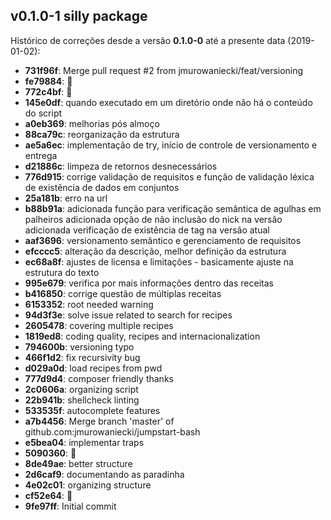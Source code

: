 ## v0.1.0-1 silly package
Histórico de correções desde a versão **0.1.0-0** até a presente data (2019-01-02):
-   **731f96f**: Merge pull request #2 from jmurowaniecki/feat/versioning
-   **fe79884**: :book:
-   **772c4bf**: :rocket:
-   **145e0df**: quando executado em um diretório onde não há o conteúdo do script
-   **a0eb369**: melhorias pós almoço
-   **88ca79c**: reorganização da estrutura
-   **ae5a6ec**: implementação de try, início de controle de versionamento e entrega
-   **d21886c**: limpeza de retornos desnecessários
-   **776d915**: corrige validação de requisitos e função de validação léxica de existência de dados em conjuntos
-   **25a181b**: erro na url
-   **b88b91a**: adicionada função para verificação semântica de agulhas em palheiros adicionada opção de não inclusão do nick na versão adicionada verificação de existência de tag na versão atual
-   **aaf3696**: versionamento semântico e gerenciamento de requisitos
-   **efcccc5**: alteração da descrição, melhor definição da estrutura
-   **ec68a8f**: ajustes de licensa e limitações - basicamente ajuste na estrutura do texto
-   **995e679**: verifica por mais informações dentro das receitas
-   **b416850**: corrige questão de múltiplas receitas
-   **6153352**: root needed warning
-   **94d3f3e**: solve issue related to search for recipes
-   **2605478**: covering multiple recipes
-   **1819ed8**: coding quality, recipes and internacionalization
-   **794600b**: versioning typo
-   **466f1d2**: fix recursivity bug
-   **d029a0d**: load recipes from pwd
-   **777d9d4**: composer friendly thanks
-   **2c0606a**: organizing script
-   **22b941b**: shellcheck linting
-   **533535f**: autocomplete features
-   **a7b4456**: Merge branch 'master' of github.com:jmurowaniecki/jumpstart-bash
-   **e5bea04**: implementar traps
-   **5090360**: :rocket:
-   **8de49ae**: better structure
-   **2d6caf9**: documentando as paradinha
-   **4e02c01**: organizing structure
-   **cf52e64**: :rocket:
-   **9fe97ff**: Initial commit


